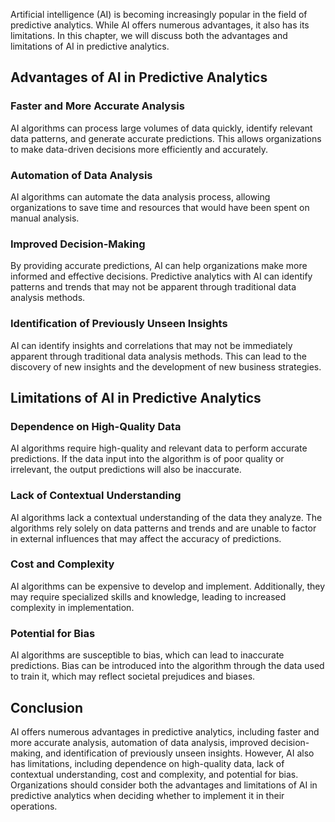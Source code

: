 
Artificial intelligence (AI) is becoming increasingly popular in the field of predictive analytics. While AI offers numerous advantages, it also has its limitations. In this chapter, we will discuss both the advantages and limitations of AI in predictive analytics.

Advantages of AI in Predictive Analytics
----------------------------------------

### Faster and More Accurate Analysis

AI algorithms can process large volumes of data quickly, identify relevant data patterns, and generate accurate predictions. This allows organizations to make data-driven decisions more efficiently and accurately.

### Automation of Data Analysis

AI algorithms can automate the data analysis process, allowing organizations to save time and resources that would have been spent on manual analysis.

### Improved Decision-Making

By providing accurate predictions, AI can help organizations make more informed and effective decisions. Predictive analytics with AI can identify patterns and trends that may not be apparent through traditional data analysis methods.

### Identification of Previously Unseen Insights

AI can identify insights and correlations that may not be immediately apparent through traditional data analysis methods. This can lead to the discovery of new insights and the development of new business strategies.

Limitations of AI in Predictive Analytics
-----------------------------------------

### Dependence on High-Quality Data

AI algorithms require high-quality and relevant data to perform accurate predictions. If the data input into the algorithm is of poor quality or irrelevant, the output predictions will also be inaccurate.

### Lack of Contextual Understanding

AI algorithms lack a contextual understanding of the data they analyze. The algorithms rely solely on data patterns and trends and are unable to factor in external influences that may affect the accuracy of predictions.

### Cost and Complexity

AI algorithms can be expensive to develop and implement. Additionally, they may require specialized skills and knowledge, leading to increased complexity in implementation.

### Potential for Bias

AI algorithms are susceptible to bias, which can lead to inaccurate predictions. Bias can be introduced into the algorithm through the data used to train it, which may reflect societal prejudices and biases.

Conclusion
----------

AI offers numerous advantages in predictive analytics, including faster and more accurate analysis, automation of data analysis, improved decision-making, and identification of previously unseen insights. However, AI also has limitations, including dependence on high-quality data, lack of contextual understanding, cost and complexity, and potential for bias. Organizations should consider both the advantages and limitations of AI in predictive analytics when deciding whether to implement it in their operations.
